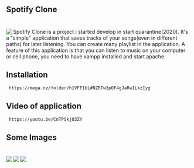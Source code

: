 
  ## Spotify Clone
  # <img src="https://github.com/AndreZila01/Projects-C-sharp/tree/master/Spotify_Clone/NewVersion/Fotos/Spotify-2.png" align="left">
  Spotify Clone is a project i started develop in start quarantine(2020). It's a "simple" application that saves tracks of your songs(even in different paths) for later listening. 
  You can create many playlist in the application. A feature of this application is that you can listen to music on your computer or cell phone, you need to have xampp installed and start apache.
  
  ## Installation 
     https://mega.nz/folder/h1VFFIbL#NZRTw3pOF4gJaRw1LkzIyg 
     
  ## Video of application
     https://youtu.be/CnTPSkjO3ZY
    
  ## Some Images
  
  # <img src="https://github.com/AndreZila01/Projects-C-sharp/tree/master/Spotify_Clone/NewVersion/Fotos/1.png" align="left">
  # <img src="https://github.com/AndreZila01/Projects-C-sharp/tree/master/Spotify_Clone/NewVersion/Fotos/2.png" align="left">
  # <img src="https://github.com/AndreZila01/Projects-C-sharp/tree/master/Spotify_Clone/NewVersion/Fotos/3.png" align="left">
  

